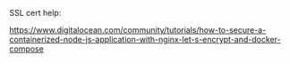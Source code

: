 SSL cert help:

https://www.digitalocean.com/community/tutorials/how-to-secure-a-containerized-node-js-application-with-nginx-let-s-encrypt-and-docker-compose